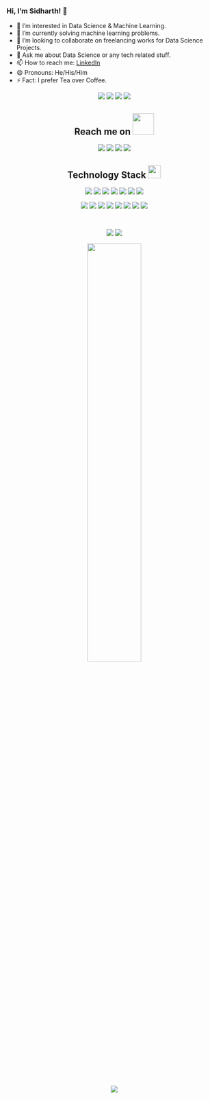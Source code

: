 ### Hi, I’m Sidharth! 👋
- 👀 I’m interested in Data Science & Machine Learning.
- 🌱 I’m currently solving machine learning problems.
- 💞️ I’m looking to collaborate on freelancing works for Data Science Projects.
- 💬 Ask me about Data Science or any tech related stuff.
- 📫 How to reach me: [LinkedIn](http://www.linkedin.com/in/sidharth178)
- 😄 Pronouns: He/His/Him
- ⚡ Fact: I prefer Tea over Coffee.


<!---
sidharth178/sidharth178 is a ✨ special ✨ repository because its `README.md` (this file) appears on your GitHub profile.
You can click the Preview link to take a look at your changes.
https://github-readme-stats.anuraghazra1.vercel.app/api/top-langs/?username=anuraghazra&layout=compact&theme=material-palenight
  <img src = "https://github-readme-stats.vercel.app/api/top-langs/?username=sidharth178&theme=radical">
--->


 <p align="center">
 <img src="https://badges.pufler.dev/visits/sidharth178/sidharth178"/>
 <img src="https://badges.pufler.dev/years/sidharth178"/>
 <img src="https://badges.pufler.dev/repos/sidharth178"/>
 <img src="https://badges.pufler.dev/commits/monthly/sidharth178"/>
</p>
<h2 align="center">Reach me on <img src="https://media.giphy.com/media/mGcNjsfWAjY5AEZNw6/giphy.gif" width="50"></h2>
<p align="center">
<img src="https://img.shields.io/badge/-the_name_is_sidh-purple?style=flat-square&logo=instagram&logoColor=white&link=https://instagram.com/the_name_is_sidh/" />
<img src="https://img.shields.io/badge/-sidharth.ku178@gmail.com-c14438?style=flat-square&logo=Gmail&logoColor=white&link=mailto:sidharth.ku178@gmail.com" />
<img src="https://img.shields.io/badge/-sidharth178-blue?style=flat-square&logo=Linkedin&logoColor=white&link=https://www.linkedin.com/in/sidharth178//" />
<img src="https://img.shields.io/badge/-imSidhMohanty-blue?style=flat-square&logo=twitter&logoColor=white&link=https://twitter.com/imSidhMohanty" />

</p>

<h2 align="center">Technology Stack <img src="https://media.giphy.com/media/WUlplcMpOCEmTGBtBW/giphy.gif" width="30"></h2>

<p align="center">
 <img src="https://img.shields.io/badge/C-00599C?style=flat-square&logo=c&logoColor=white"/>
<img src="https://img.shields.io/badge/-java-E34A86?style=flat-square&logo=java"/>
<img src="https://img.shields.io/badge/-C++-00599C?style=flat-square&logo=c"/>
<img src="https://img.shields.io/badge/-HTML5-E34F26?style=flat-square&logo=html5&logoColor=white"/>
<img src="https://img.shields.io/badge/-CSS3-1572B6?style=flat-square&logo=css3"/>
<img src="https://img.shields.io/badge/-Bootstrap-563D7C?style=flat-square&logo=bootstrap"/>
<img src="https://img.shields.io/badge/-Heroku-430098?style=flat-square&logo=heroku"/>
</p>
<p align="center">
<img src="https://img.shields.io/badge/-JavaScript-black?style=flat-square&logo=javascript"/>
<img src="https://img.shields.io/badge/-Nodejs-black?style=flat-square&logo=Node.js"/>
<img src="https://img.shields.io/badge/-Expressjs-black?style=flat-square&logo=Express.js"/>
<img src="https://img.shields.io/badge/-React-black?style=flat-square&logo=react"/>
<img src="https://img.shields.io/badge/-MongoDB-black?style=flat-square&logo=mongodb"/>
<img src="https://img.shields.io/badge/-MySQL-black?style=flat-square&logo=mysql"/>
<img src="https://img.shields.io/badge/-Git-black?style=flat-square&logo=git"/>
<img src="https://img.shields.io/badge/-GitHub-black?style=flat-square&logo=github"/>
</p>
<br>
<p align = "center">
  <img src = "https://github-readme-stats.vercel.app/api?username=sidharth178&show_icons=true&theme=radical&line_height=27">
  <img src = "https://github-readme-stats.anuraghazra1.vercel.app/api/top-langs/?username=sidharth178&layout=compact&theme=material-palenight">
 
</p>
<p align = "center">
<img width="50%" src="https://github-readme-streak-stats.herokuapp.com/?user=sidharth178&show_icons=true&locale=en&layout=compact&theme=radical&line_height=0" />
</p> 
<p align = "center">
 <img src="https://activity-graph.herokuapp.com/graph?username=sidharth178&theme=redical">
</p>  
